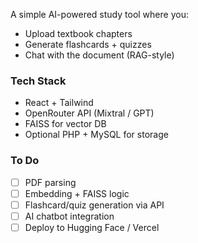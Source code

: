 A simple AI-powered study tool where you:
- Upload textbook chapters
- Generate flashcards + quizzes
- Chat with the document (RAG-style)

### Tech Stack
- React + Tailwind
- OpenRouter API (Mixtral / GPT)
- FAISS for vector DB
- Optional PHP + MySQL for storage

### To Do
- [ ] PDF parsing
- [ ] Embedding + FAISS logic
- [ ] Flashcard/quiz generation via API
- [ ] AI chatbot integration
- [ ] Deploy to Hugging Face / Vercel
